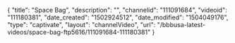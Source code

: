{
    "title": "Space Bag",
    "description": "",
    "channelid": "111091684",
    "videoid": "111180381",
    "date_created": "1502924512",
    "date_modified": "1504049176",
    "type": "captivate",
    "layout": "channelVideo",
    "url": "\/bbbusa-latest-videos\/space-bag-ftp5616\/111091684-111180381"
}